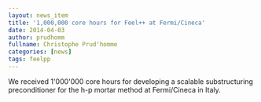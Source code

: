 ```yaml
---
layout: news_item
title: '1,000,000 core hours for Feel++ at Fermi/Cineca'
date: 2014-04-03
author: prudhomm
fullname: Christophe Prud'homme
categories: [news]
tags: feelpp
---
```


We received 1'000'000 core hours for developing a scalable substructuring
preconditioner for the h-p mortar method at Fermi/Cineca in Italy.

